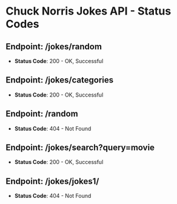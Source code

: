 # Chuck Norris Jokes API - Status Codes

## Endpoint: /jokes/random

- **Status Code**: 200 - OK, Successful
## Endpoint: /jokes/categories

- **Status Code**: 200 - OK, Successful
## Endpoint: /random

- **Status Code**: 404 - Not Found
## Endpoint: /jokes/search?query=movie

- **Status Code**: 200 - OK, Successful
## Endpoint: /jokes/jokes1/

- **Status Code**: 404 - Not Found
